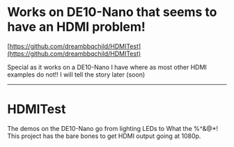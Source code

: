 # Works on DE10-Nano that seems to have an HDMI problem!

[https://github.com/dreambbqchild/HDMITest](https://github.com/dreambbqchild/HDMITest)

Special as it works on a DE10-Nano I have where as most other HDMI examples do not!! I will tell the story later (soon)

------

# HDMITest

The demos on the DE10-Nano go from lighting LEDs to What the %^&@*! This project has the bare bones to get HDMI output going at 1080p.
